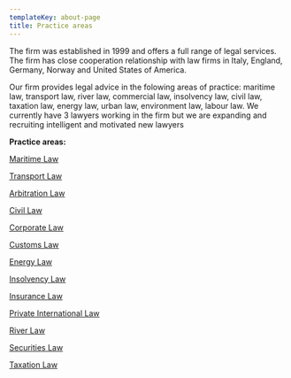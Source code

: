 ```yaml
---
templateKey: about-page
title: Practice areas
---
```

The firm was established in 1999 and offers a full range of legal services. The firm has close cooperation relationship with law firms in Italy, England, Germany, Norway and United States of America. 

Our firm provides legal advice in the folowing areas of practice: maritime law, transport law, river law, commercial law, insolvency law, civil law, taxation law, energy law, urban law, environment law, labour law. We currently have 3 lawyers working in the firm but we are expanding and recruiting intelligent and motivated new lawyers

<b>Practice areas:</b>

[Maritime Law](/practice-areas-maritime-law-in-romania/maritime-law-in-romania)

[Transport Law](/practice-areas-maritime-law-in-romania/transport-law-in-romania)

[Arbitration Law](/practice-areas-maritime-law-in-romania/arbitration-in-romania)

[Civil Law](/practice-areas-maritime-law-in-romania/civil-law-in-romania)

[Corporate Law](/practice-areas-maritime-law-in-romania/corporate-law-in-romania)

[Customs Law](/practice-areas-maritime-law-in-romania/customs-law-in-romania)

[Energy Law](/practice-areas-maritime-law-in-romania/energy-law-in-romania)

[Insolvency Law](/practice-areas-maritime-law-in-romania/insolvency-law-in-romania)

[Insurance Law](/practice-areas-maritime-law-in-romania/insurance-law-in-romania)

[Private International Law](/practice-areas-maritime-law-in-romania/private-international-law-in-romania)

[River Law](/practice-areas-maritime-law-in-romania/river-law-in-romania)

[Securities Law](/practice-areas-maritime-law-in-romania/securities-law-in-romania)

[Taxation Law](/practice-areas-maritime-law-in-romania/taxation-law-in-romania)
